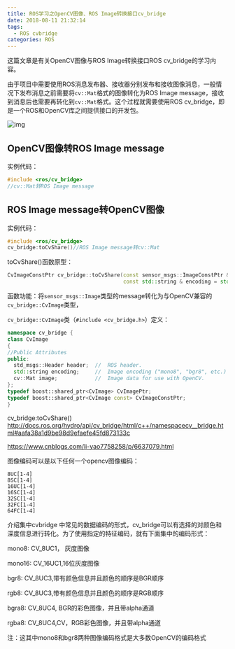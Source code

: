```yaml
---
title: ROS学习之OpenCV图像、ROS Image转换接口cv_bridge
date: 2018-08-11 21:32:14
tags:
  - ROS cvbridge
categories: ROS
---
```


这篇文章是有关OpenCV图像与ROS Image转换接口ROS cv_bridge的学习内容。

<!--more--->

由于项目中需要使用ROS消息发布器、接收器分别发布和接收图像消息，一般情况下发布消息之前需要将`cv::Mat`格式的图像转化为ROS Image message，接收到消息后也需要再转化到`cv::Mat`格式。这个过程就需要使用ROS cv_bridge，即是一个ROS和OpenCV库之间提供接口的开发包。

![img](https://images2015.cnblogs.com/blog/976394/201703/976394-20170329110339701-1788396407.png)

## OpenCV图像转ROS Image message

实例代码：

~~~c++
#include <ros/cv_bridge>
//cv::Mat转ROS Image message

~~~



## ROS Image message转OpenCV图像

实例代码：

~~~c++
#include <ros/cv_bridge>
cv_bridge:toCvShare()//ROS Image message转cv::Mat
~~~



toCvShare()函数原型：

~~~c++
CvImageConstPtr cv_bridge::toCvShare(const sensor_msgs::ImageConstPtr & source,
									 const std::string & encoding = std::string()) 	
~~~

函数功能：将`sensor_msgs::Image`类型的message转化为与OpenCV兼容的`cv_bridge::CvImage`类型，



`cv_bridge::CvImage`类（`#include <cv_bridge.h>`）定义：

~~~c++
namespace cv_bridge {
class CvImage
{
//Public Attributes
public:
  std_msgs::Header header;	// 	ROS header.
  std::string encoding;		//	Image encoding ("mono8", "bgr8", etc.)
  cv::Mat image;			// 	Image data for use with OpenCV. 
};
typedef boost::shared_ptr<CvImage> CvImagePtr;
typedef boost::shared_ptr<CvImage const> CvImageConstPtr;
}
~~~



cv_bridge:toCvShare()
http://docs.ros.org/hydro/api/cv_bridge/html/c++/namespacecv__bridge.html#aafa38a1d9be98d9efaefe45fd873133c

https://www.cnblogs.com/li-yao7758258/p/6637079.html

图像编码可以是以下任何一个opencv图像编码：

    8UC[1-4]
    8SC[1-4]
    16UC[1-4]
    16SC[1-4]
    32SC[1-4]
    32FC[1-4]
    64FC[1-4]
介绍集中cvbridge 中常见的数据编码的形式，cv_bridge可以有选择的对颜色和深度信息进行转化。为了使用指定的特征编码，就有下面集中的编码形式：

mono8:  CV_8UC1， 灰度图像

mono16: CV_16UC1,16位灰度图像

bgr8: CV_8UC3,带有颜色信息并且颜色的顺序是BGR顺序

rgb8: CV_8UC3,带有颜色信息并且颜色的顺序是RGB顺序

bgra8: CV_8UC4, BGR的彩色图像，并且带alpha通道

rgba8: CV_8UC4,CV，RGB彩色图像，并且带alpha通道

注：这其中mono8和bgr8两种图像编码格式是大多数OpenCV的编码格式